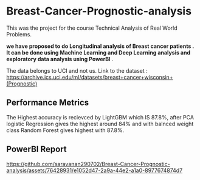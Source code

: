 # Breast-Cancer-Prognostic-analysis

This was the project for the course Technical Analysis of Real World Problems.

 <strong>we have proposed to do Longitudinal analysis of Breast cancer patients . It can be done using Machine Learning and Deep Learning analysis 
  and exploratory data analysis using PowerBI </strong>.
  
The data belongs to UCI and not us. Link to the dataset : 
https://archive.ics.uci.edu/ml/datasets/breast+cancer+wisconsin+(Prognostic)

## Performance Metrics

The Highest accuracy is recievced by LightGBM which IS 87.8%, after PCA logistic Regression gives the highest around 84% and with balnced weight class Random Forest gives highest with 87.8%.

## PowerBI Report



https://github.com/saravanan290702/Breast-Cancer-Prognostic-analysis/assets/76428931/e1052d47-2a9a-44e2-a1a0-8977674874d7



